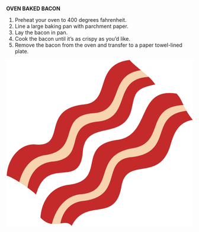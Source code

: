 **OVEN BAKED BACON**
1. Preheat your oven to 400 degrees fahrenheit.
2. Line a large baking pan with parchment paper.
3. Lay the bacon in pan.
4. Cook the bacon until it’s as crispy as you’d like.
5. Remove the bacon from the oven and transfer to a paper towel-lined plate.

![Bacon](ClipartKey_161082.png)
